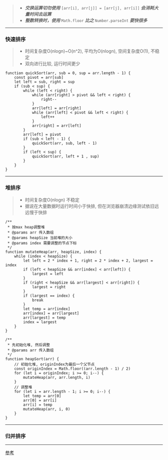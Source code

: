 > *   __*交换运算切勿使用*__ `[arr[i], arr[j]] = [arr[j], arr[i]]` __*会消耗大量时间去运算*__
> *   __*整数转换时，使用*__ `Math.floor` __*比之*__ `Number.parseInt` __*要快很多*__

---
### 快速排序
> *   时间复杂度O(nlogn)~O(n^2), 平均为O(nlogn), 空间复杂度O(1), 不稳定
> *   双向进行比较, 运行时间更少

	function quickSort(arr, sub = 0, sup = arr.length - 1) {
		const pivot = arr[sub]
	    let left = sub, right = sup
	    if (sub < sup) {
	        while (left < right) {
	            while (arr[right] > pivot && left < right) {
	                right--
	            }
	            arr[left] = arr[right]
	            while (arr[left] < pivot && left < right) {
	                left++
	            }
	            arr[right] = arr[left]
	        }
	        arr[left] = pivot
	        if (sub < left - 1) {
	            quickSort(arr, sub, left - 1)
	        }
	        if (left < sup) {
	            quickSort(arr, left + 1 , sup)
	        }
	    }
	}

---
### 堆排序
> *   时间复杂度O(nlogn) 不稳定
> *   据说在大量数据时运行时间小于快排, 但在浏览器崩溃边缘测试依旧远远慢于快排

	/**
     * 按max heap调整堆
     * @params arr 传入数组
     * @params heapSize 当前堆的大小
     * @params index 需要调整的节点下标
     */
    function mutateHeap(arr, heapSize, index) {
        while (index < heapSize) {
            let left = 2 * index + 1, right = 2 * index + 2, largest = index
            if (left < heapSize && arr[index] < arr[left]) {
                largest = left
            }
            if (right < heapSize && arr[largest] < arr[right]) {
                largest = right
            }
            if (largest == index) {
                break
            }
            let temp = arr[index]
            arr[index] = arr[largest]
            arr[largest] = temp
            index = largest
        }
    }

    /**
     * 先初始化堆, 然后调整
     * @params arr 传入数组
     */
    function heapSort(arr) {
        // 初始化堆, originIndex为最后一个父节点
        const originIndex = Math.floor((arr.length - 1) / 2)
        for (let i = originIndex; i >= 0; i--) {
            mutateHeap(arr, arr.length, i)
        }
        // 调整堆
        for (let i = arr.length - 1; i >= 0; i--) {
            let temp = arr[0]
            arr[0] = arr[i]
            arr[i] = temp
            mutateHeap(arr, i, 0)
        }
    }

---
### 归并排序

---
[参考](https://www.cnblogs.com/yu-chao/p/4324485.html)

